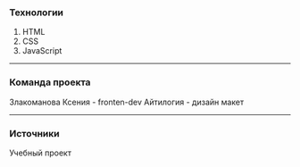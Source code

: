 ### Технологии
1. HTML
2. CSS
3. JavaScript

***

### Команда проекта

Злакоманова Ксения - fronten-dev
Айтилогия - дизайн макет

***

### Источники
Учебный проект
